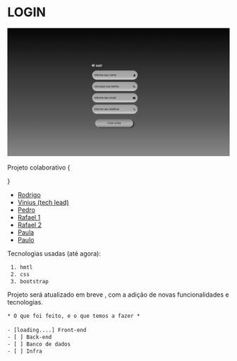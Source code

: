 LOGIN
============
![imagem](https://github.com/RodrigoAnjos2004/login-ATILA/blob/main/images/Capturar.PNG?raw=true)


Projeto colaborativo {

}
  * [Rodrigo](https://github.com/RodrigoAnjos2004)
  * [Vinius (tech lead)](https://github.com/Vinicius-Souza-Araujo)
  * [Pedro](https://github.com/PedroBicas)
  * [Rafael 1](https://github.com/rafael-alves-nascimento)
  * [Rafael 2]()
  * [Paula ]()
  * [Paulo  ]()




Tecnologias usadas (até agora):
~~~
 1. hmtl
 2. css
 3. bootstrap
~~~

Projeto será atualizado em breve , com a adição de novas funcionalidades e tecnologias.
~~~
* O que foi feito, e o que temos a fazer *

- [loading....] Front-end
- [ ] Back-end
- [ ] Banco de dados
- [ ] Infra


~~~









